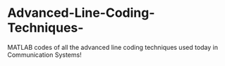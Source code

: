 # Advanced-Line-Coding-Techniques-
MATLAB codes of all the advanced line coding techniques used today in Communication Systems!

